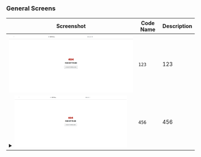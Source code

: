### General Screens

| Screenshot                                                                                                                                                                                                                                 | Code Name | Description |
|--------------------------------------------------------------------------------------------------------------------------------------------------------------------------------------------------------------------------------------------|-----------|-------------|
| ![404-not-found-service-mastercard.jpg](images/404-not-found-service-mastercard.jpg)                                                                                                                                                       | `123`     | 123         |
| <details><summary><img src="images/404-not-found-service-mastercard.jpg" alt="404 Image Small Preview" width="300"/></summary> <br> <img src="images/404-not-found-service-mastercard.jpg" alt="404 Full Preview" width="700"/> </details> | `456`     | 456         |
